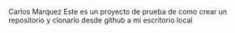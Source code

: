Carlos Marquez
Este es un proyecto de prueba de como crear un repositorio y clonarlo desde github a mi escritorio local 